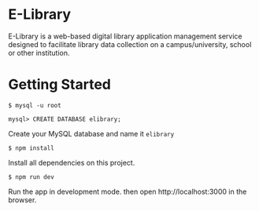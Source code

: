 # E-Library
E-Library is a web-based digital library application management service designed to facilitate library data collection on a campus/university, school or other institution.

# Getting Started
~~~
$ mysql -u root

mysql> CREATE DATABASE elibrary;
~~~
Create your MySQL database and name it `elibrary`
~~~
$ npm install
~~~
Install all dependencies on this project.

~~~
$ npm run dev
~~~
Run the app in development mode. then open http://localhost:3000 in the browser.
